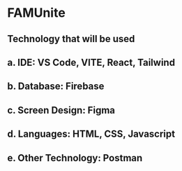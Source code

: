 # FAMUnite
## Technology that will be used
## a. IDE: VS Code, VITE, React, Tailwind
## b. Database: Firebase
## c. Screen Design: Figma
## d. Languages: HTML, CSS, Javascript
## e. Other Technology: Postman
